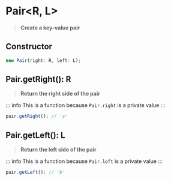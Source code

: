 # Pair&lt;R, L&gt;
> **Create a key-value pair**

## Constructor
```ts
new Pair(right: R, left: L);
```

## Pair.getRight(): R
> **Return the right side of the pair**

::: info
This is a function because `Pair.right` is a private value
:::

```js
pair.getRight(); // 'a'
```

## Pair.getLeft(): L
> **Return the left side of the pair**

::: info
This is a function because `Pair.left` is a private value
:::

```js
pair.getLeft(); // 'b'
```